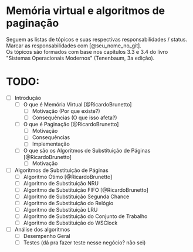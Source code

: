 # Memória virtual e algoritmos de paginação
Seguem as listas de tópicos e suas respectivas responsabilidades / status.  
Marcar as responsabilidades com [@seu_nome_no_git].  
Os tópicos são formados com base nos capítulos 3.3 e 3.4 do livro "Sistemas Operacionais Modernos" (Tenenbaum, 3a edição).

# TODO:
- [ ] Introdução
  - [ ] O que é Memória Virtual [@RicardoBrunetto]
    - [ ] Motivação (Por que existe?)
    - [ ] Consequências (O que isso afeta?)
  - [ ] O que é Paginação [@RicardoBrunetto]
    - [ ] Motivação
    - [ ] Consequências
    - [ ] Implementação
  - [ ] O que são os Algoritmos de Substituição de Páginas [@RicardoBrunetto]
    - [ ] Motivação
- [ ] Algoritmos de Substituição de Páginas
  - [ ] Algoritmo Ótimo [@RicardoBrunetto]
  - [ ] Algoritmo de Substituição NRU
  - [ ] Algoritmo de Substituição FIFO [@RicardoBrunetto]
  - [ ] Algoritmo de Substituição Segunda Chance
  - [ ] Algoritmo de Substituição do Relógio
  - [ ] Algoritmo de Substituição LRU
  - [ ] Algoritmo de Substituição do Conjunto de Trabalho
  - [ ] Algoritmo de Substituição do WSClock
- [ ] Análise dos algoritmos
  - [ ] Desempenho Geral
  - [ ] Testes (dá pra fazer teste nesse negócio? não sei)
